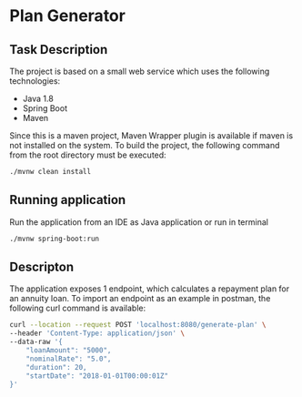 # Plan Generator

## Task Description
The project is based on a small web service which uses the following technologies:

* Java 1.8
* Spring Boot
* Maven

Since this is a maven project, Maven Wrapper plugin is available if maven is not installed on the system. 
To build the project, the following command from the root  directory must be executed:
```bash
./mvnw clean install
```

## Running application
Run the application from an IDE as Java application or run in terminal 

```sh
./mvnw spring-boot:run
```

## Descripton 
The application exposes 1 endpoint, which calculates a repayment plan for an annuity loan. 
To import an endpoint as an example in postman, the following curl command is available:
```sh
curl --location --request POST 'localhost:8080/generate-plan' \
--header 'Content-Type: application/json' \
--data-raw '{
    "loanAmount": "5000",
    "nominalRate": "5.0",
    "duration": 20,
    "startDate": "2018-01-01T00:00:01Z"
}'
```

